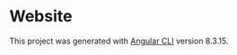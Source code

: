 # Website

This project was generated with [Angular CLI](https://github.com/angular/angular-cli) version 8.3.15.
